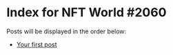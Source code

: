 # Index for NFT World #2060
Posts will be displayed in the order below:

- [Your first post](./001-first.md)

